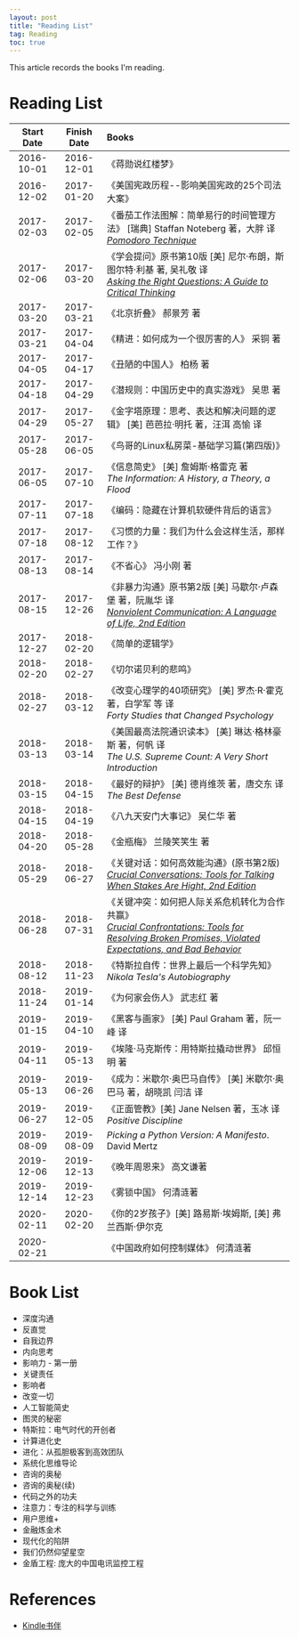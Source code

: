 ```yaml
---
layout: post
title: "Reading List"
tag: Reading
toc: true
---
```


This article records the books I'm reading.

<!--more-->

# Reading List

| Start Date | Finish Date | Books |
| :--------: | :---------: | :---- |
| 2016-10-01 | 2016-12-01  | 《蒋勋说红楼梦》 |
| 2016-12-02 | 2017-01-20  | 《美国宪政历程--影响美国宪政的25个司法大案》 |
| 2017-02-03 | 2017-02-05  | 《番茄工作法图解：简单易行的时间管理方法》 [瑞典] Staffan Noteberg 著，大胖 译<br><a href="{{ site.base-url }}/2017/02/28/the-pomodoro-technique.html">*Pomodoro Technique*</a> |
| 2017-02-06 | 2017-03-20  | 《学会提问》原书第10版 [美] 尼尔·布朗，斯图尔特·利基 著, 吴礼敬 译<br><a href="{{ site.base-url }}/2017/03/20/asking-the-right-questions.html">*Asking the Right Questions: A Guide to Critical Thinking*</a> |
| 2017-03-20 | 2017-03-21  | 《北京折叠》 郝景芳 著 |
| 2017-03-21 | 2017-04-04  | 《精进：如何成为一个很厉害的人》 采铜 著 |
| 2017-04-05 | 2017-04-17  | 《丑陋的中国人》 柏杨 著 |
| 2017-04-18 | 2017-04-29  | 《潜规则：中国历史中的真实游戏》 吴思 著 |
| 2017-04-29 | 2017-05-27  | 《金字塔原理：思考、表达和解决问题的逻辑》 [美] 芭芭拉·明托 著，汪洱 高愉 译 |
| 2017-05-28 | 2017-06-05  | 《鸟哥的Linux私房菜-基础学习篇(第四版)》 |
| 2017-06-05 | 2017-07-10  | 《信息简史》 [美] 詹姆斯·格雷克 著<br>*The Information: A History, a Theory, a Flood* |
| 2017-07-11 | 2017-07-18  | 《编码：隐藏在计算机软硬件背后的语言》 |
| 2017-07-18 | 2017-08-12  | 《习惯的力量：我们为什么会这样生活，那样工作？》 |
| 2017-08-13 | 2017-08-14  | 《不省心》 冯小刚 著 |
| 2017-08-15 | 2017-12-26  | 《非暴力沟通》原书第2版 [美] 马歇尔·卢森堡 著，阮胤华 译<br><a href="{{ site.base-url }}/2017/12/26/nonviolent-communication.html">*Nonviolent Communication: A Language of Life, 2nd Edition*</a> |
| 2017-12-27 | 2018-02-20  | 《简单的逻辑学》 |
| 2018-02-20 | 2018-02-27  | 《切尔诺贝利的悲鸣》 |
| 2018-02-27 | 2018-03-12  | 《改变心理学的40项研究》 [美] 罗杰·R·霍克 著，白学军 等 译<br>*Forty Studies that Changed Psychology* |
| 2018-03-13 | 2018-03-14  | 《美国最高法院通识读本》 [美] 琳达·格林豪斯 著，何帆 译<br>*The U.S. Supreme Count: A Very Short Introduction* |
| 2018-03-15 | 2018-04-15  | 《最好的辩护》 [美] 德肖维茨 著，唐交东 译<br>*The Best Defense* |
| 2018-04-15 | 2018-04-19  | 《八九天安门大事记》 吴仁华 著 |
| 2018-04-20 | 2018-05-28  | 《金瓶梅》 兰陵笑笑生 著 |
| 2018-05-29 | 2018-06-27  | 《关键对话：如何高效能沟通》(原书第2版)<br><a href="{{ site.base-url }}/2018/06/23/crucial-conversations.html">*Crucial Conversations: Tools for Talking When Stakes Are Hight, 2nd Edition*</a> |
| 2018-06-28 | 2018-07-31  | 《关键冲突：如何把人际关系危机转化为合作共赢》<br><a href="{{ site.base-url }}/2018/07/31/crucial-confrontations.html">*Crucial Confrontations: Tools for Resolving Broken Promises, Violated Expectations, and Bad Behavior*</a> |
| 2018-08-12 | 2018-11-23  | 《特斯拉自传：世界上最后一个科学先知》<br>*Nikola Tesla's Autobiography* |
| 2018-11-24 | 2019-01-14  | 《为何家会伤人》 武志红 著 |
| 2019-01-15 | 2019-04-10  | 《黑客与画家》 [美] Paul Graham 著，阮一峰 译 |
| 2019-04-11 | 2019-05-13  | 《埃隆·马克斯传：用特斯拉撬动世界》 邱恒明 著 |
| 2019-05-13 | 2019-06-26  | 《成为：米歇尔·奥巴马自传》 [美] 米歇尔·奥巴马 著，胡晓凯 闫洁 译 |
| 2019-06-27 | 2019-12-05  | 《正面管教》[美] Jane Nelsen 著，玉冰 译<br>*Positive Discipline* |
| 2019-08-09 | 2019-08-09  | *Picking a Python Version: A Manifesto*. David Mertz |
| 2019-12-06 | 2019-12-13  | 《晚年周恩来》 高文谦著 |
| 2019-12-14 | 2019-12-23  | 《雾锁中国》 何清涟著 |
| 2020-02-11 | 2020-02-20  | 《你的2岁孩子》[美] 路易斯·埃姆斯, [美] 弗兰西斯·伊尔克 |
| 2020-02-21 |             | 《中国政府如何控制媒体》 何清涟著 |

<p/>

# Book List

* 深度沟通
* 反直觉
* 自我边界
* 内向思考
* 影响力 - 第一册
* 关键责任
* 影响者
* 改变一切
* 人工智能简史
* 图灵的秘密
* 特斯拉：电气时代的开创者
* 计算进化史
* 进化：从孤胆极客到高效团队
* 系统化思维导论
* 咨询的奥秘
* 咨询的奥秘(续)
* 代码之外的功夫
* 注意力：专注的科学与训练
* 用户思维+
* 金融炼金术
* 现代化的陷阱
* 我们仍然仰望星空
* 金盾工程: 庞大的中国电讯监控工程

# References

* [Kindle书伴](https://bookfere.com/)
